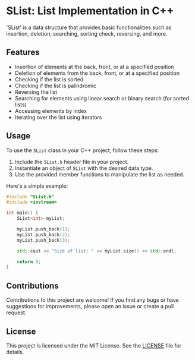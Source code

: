 # SList: List Implementation in C++

'SList' is a data structure that provides basic functionalities such as insertion, deletion, searching, sorting check, reversing, and more.

## Features

- Insertion of elements at the back, front, or at a specified position
- Deletion of elements from the back, front, or at a specified position
- Checking if the list is sorted
- Checking if the list is palindromic
- Reversing the list
- Searching for elements using linear search or binary search (for sorted lists)
- Accessing elements by index
- Iterating over the list using iterators

## Usage

To use the `SList` class in your C++ project, follow these steps:

1. Include the `SList.h` header file in your project.
2. Instantiate an object of `SList` with the desired data type.
3. Use the provided member functions to manipulate the list as needed.

Here's a simple example:

```cpp
#include "SList.h"
#include <iostream>

int main() {
    SList<int> myList;

    myList.push_back(1);
    myList.push_back(2);
    myList.push_back(3);

    std::cout << "Size of list: " << myList.size() << std::endl;

    return 0;
}
```

## Contributions

Contributions to this project are welcome! If you find any bugs or have suggestions for improvements, please open an issue or create a pull request.

## License

This project is licensed under the MIT License. See the [LICENSE](LICENSE.txt) file for details.
